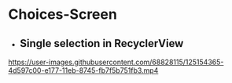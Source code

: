 # Choices-Screen
- ## Single selection in RecyclerView
https://user-images.githubusercontent.com/68828115/125154365-4d597c00-e177-11eb-8745-fb7f5b751fb3.mp4
